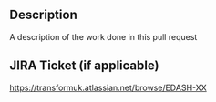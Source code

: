 ## Description
A description of the work done in this pull request

## JIRA Ticket (if applicable)
https://transformuk.atlassian.net/browse/EDASH-XX
